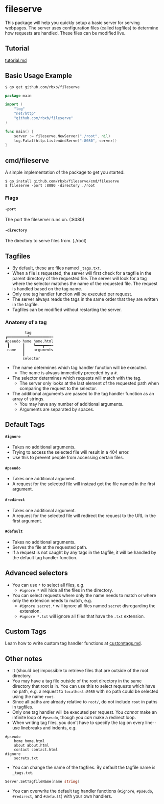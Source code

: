 # fileserve

This package will help you quickly setup a basic server for serving webpages. The server uses configuration files (called tagfiles) to determine how requests are handled. These files can be modified live.

## Tutorial
[tutorial.md](tutorial.md)

## Basic Usage Example
```shell
$ go get github.com/rbxb/fileserve
```
```go
package main

import (
	"log"
	"net/http"
	"github.com/rbxb/fileserve"
)

func main() {
	server := fileserve.NewServer("./root", nil)
	log.Fatal(http.ListenAndServe(":8080", server))
}
```

## cmd/fileserve
A simple implementation of the package to get you started.

```shell
$ go install github.com/rbxb/fileserve/cmd/fileserve
$ fileserve -port :8080 -directory ./root
```

### Flags

#### `-port`
The port the fileserver runs on. (:8080)

#### `-directory`
The directory to serve files from. (./root)

## Tagfiles
- By default, these are files named `_tags.txt`.
- When a file is requested, the server will first check for a tagfile in the parent directory of the requested file. The server will look for a tag where the selector matches the name of the requested file. The request is handled based on the tag name.
- Only one tag handler function will be executed per request.
- The server always reads the tags in the same order that they are written in the tagfile.
- Tagfiles can be modified without restarting the server.

### Anatomy of a tag
```
         tag
┏━━━━━━━━━┻━━━━━━━━━╍┅
#pseudo home home.html
 ┃      ┃    ┗━━━┳━━╍┅
 name   ┃    arguments
        ┃
        selector
```
- The name determines which tag handler function will be executed.
  - The name is always immedietly preceded by a `#`.
- The selector determines which requests will match with the tag.
  - The server only looks at the last element of the requested path when comparing the request to the selector.
- The additional arguments are passed to the tag handler function as an array of strings.
  - You may have any number of additional arguments.
  - Arguments are separated by spaces.

## Default Tags

#### `#ignore`
- Takes no additional arguments.
- Trying to access the selected file will result in a 404 error.
- Use this to prevent people from accessing certain files.

#### `#pseudo`
- Takes one additional argument.
- A request for the selected file will instead get the file named in the first argument.

#### `#redirect`
- Takes one additional argument.
- A request for the selected file will redirect the request to the URL in the first argument.

#### `#default`
- Takes no additional arguments.
- Serves the file at the requested path.
- If a request is not caught by any tags in the tagfile, it will be handled by the default tag handler function.

## Advanced selectors
- You can use `*` to select all files, e.g. 
  - `#ignore *` will hide all the files in the directory.
- You can select requests where only the name needs to match or where only the extension needs to match, e.g. 
  - `#ignore secret.*` will ignore all files named `secret` disregarding the extension.
  - `#ignore *.txt` will ignore all files that have the `.txt` extension.

## Custom Tags
Learn how to write custom tag handler functions at [customtags.md](customtags.md).

## Other notes

- It (should be) impossible to retrieve files that are outside of the root directory.
- You may have a tag file outside of the root directory in the same directory that root is in. You can use this to select requests which have no path, e.g. a request to `localhost:8080` with no path could be selected using the name `root`.
- Since all paths are already relative to `root/`, do not include `root` in paths in tagfiles.
- Only one tag handler will be executed per request. You *cannot* make an infinite loop of `#pseudo`, though you *can* make a redirect loop.
- When writing tag files, you don't have to specify the tag on every line--use linebreaks and indents, e.g.
```
#pseudo
	home home.html
	about about.html
	contact contact.html
#ignore
	secrets.txt
```
- You can change the name of the tagfiles. By default the tagfile name is `_tags.txt`.
```go
Server.SetTagfileName(name string)
```
- You can overwrite the default tag handler functions (`#ignore`, `#pseudo`, `#redirect`, and `#default`) with your own handlers.